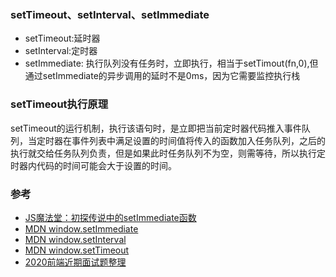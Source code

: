 ### setTimeout、setInterval、setImmediate  
- setTimeout:延时器  
- setInterval:定时器  
- setImmediate: 执行队列没有任务时，立即执行，相当于setTimout(fn,0),但通过setImmediate的异步调用的延时不是0ms，因为它需要监控执行栈


### setTimeout执行原理  
setTimeout的运行机制，执行该语句时，是立即把当前定时器代码推入事件队列，当定时器在事件列表中满足设置的时间值将传入的函数加入任务队列，之后的执行就交给任务队列负责，但是如果此时任务队列不为空，则需等待，所以执行定时器内代码的时间可能会大于设置的时间。

### 参考  
- [JS魔法堂：初探传说中的setImmediate函数](https://www.cnblogs.com/fsjohnhuang/p/4151595.html)
- [MDN window.setImmediate](https://developer.mozilla.org/zh-CN/docs/Web/API/Window/setImmediate)  
- [MDN window.setInterval](https://developer.mozilla.org/zh-CN/docs/Web/API/Window/setInterval)  
- [MDN window.setTimeout](https://developer.mozilla.org/zh-CN/docs/Web/API/Window/setTimeout)  
- [2020前端近期面试题整理](https://blog.csdn.net/kkm486622296/article/details/106063151)  